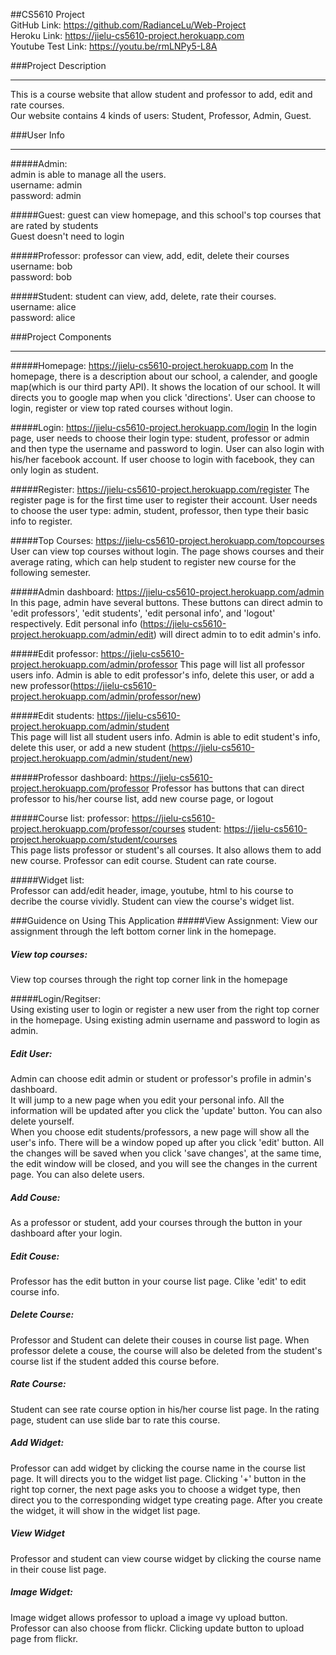 ##CS5610 Project  
GitHub Link:  https://github.com/RadianceLu/Web-Project  
Heroku Link:  https://jielu-cs5610-project.herokuapp.com  
Youtube Test Link: https://youtu.be/rmLNPy5-L8A
  
###Project Description  
***
This is a course website that allow student and professor to add, edit and rate courses.  
Our website contains 4 kinds of users: Student, Professor, Admin, Guest.  

###User Info  
***
#####Admin:  
admin is able to manage all the users.   
username: admin  
password: admin  

#####Guest: 
guest can view homepage, and this school's top courses that are rated by students  
Guest doesn't need to login  

#####Professor: 
professor can view, add, edit, delete their courses    
username: bob   
password: bob  

#####Student: 
student can view, add, delete, rate their courses.  
username: alice  
password: alice  

###Project Components   
*** 
#####Homepage: https://jielu-cs5610-project.herokuapp.com
In the homepage, there is a description about our school, a calender, and google map(which is our third party API). It shows the location of our school. It will directs you to google map when you click 'directions'. User can choose to login, register or view top rated courses without login.  

#####Login: https://jielu-cs5610-project.herokuapp.com/login
In the login page, user needs to choose their login type: student, professor or admin and then type the username and password to login. User can also login with his/her facebook account. If user choose to login with facebook, they can only login as student.

#####Register: https://jielu-cs5610-project.herokuapp.com/register 
The register page is for the first time user to register their account. User needs to choose the user type: admin, student, professor, then type their basic info to register.  

#####Top Courses: https://jielu-cs5610-project.herokuapp.com/topcourses
User can view top courses without login. The page shows courses and their average rating, which can help student to register new course for the following semester.  

#####Admin dashboard: https://jielu-cs5610-project.herokuapp.com/admin 
In this page, admin have several buttons. These buttons can direct admin to 'edit professors', 'edit students', 'edit personal info', and 'logout' respectively.  Edit personal info (https://jielu-cs5610-project.herokuapp.com/admin/edit) will direct admin to to edit admin's info.

#####Edit professor: https://jielu-cs5610-project.herokuapp.com/admin/professor 
This page will list all professor users info. Admin is able to edit professor's info, delete this user, or add a new professor(https://jielu-cs5610-project.herokuapp.com/admin/professor/new)

#####Edit students: https://jielu-cs5610-project.herokuapp.com/admin/student  
This page will list all student users info. Admin is able to edit student's info, delete this user, or add a new student (https://jielu-cs5610-project.herokuapp.com/admin/student/new)  

#####Professor dashboard: https://jielu-cs5610-project.herokuapp.com/professor 
Professor has buttons that can direct professor to his/her course list, add new course page, or logout  

#####Course list: professor: https://jielu-cs5610-project.herokuapp.com/professor/courses student: https://jielu-cs5610-project.herokuapp.com/student/courses  
This page lists professor or student's all courses. It also allows them to add new course. Professor can edit course. Student can rate course.  

#####Widget list:  
Professor can add/edit header, image, youtube, html to his course to decribe the course vividly. Student can view the course's widget list.  


###Guidence on Using This Application
#####View Assignment:
View our assignment through the left bottom corner link in the homepage.  

##### View top courses:  
View top courses through the right top corner link in the homepage  
 
#####Login/Regitser:   
Using existing user to login or register a new user from the right top corner in the homepage. Using existing admin username and password to login as admin.  

##### Edit User:  
Admin can choose edit admin or student or professor's profile in admin's dashboard.  
It will jump to a new page when you edit your personal info. All the information will be updated after you click the 'update' button. You can also delete yourself.  
When you choose edit students/professors, a new page will show all the user's info. There will be a window poped up after you click 'edit' button. All the changes will be saved when you click 'save changes', at the same time, the edit window will be closed, and you will see the changes in the current page. You can also delete users.  

##### Add Couse:  
As a professor or student, add your courses through the button in your dashboard after your login.  

##### Edit Couse:
Professor has the edit button in your course list page. Clike 'edit' to edit course info.  

##### Delete Course:
Professor and Student can delete their couses in course list page. When professor delete a couse, the course will also be deleted from the student's course list if the student added this course before.

##### Rate Course:
Student can see rate course option in his/her course list page. In the rating page, student can use slide bar to rate this course.

##### Add Widget:  
Professor can add widget by clicking the course name in the course list page. It will directs you to the widget list page. Clicking '+' button in the right top corner, the next page asks you to choose a widget type, then direct you to the corresponding widget type creating page. After you create the widget, it will show in the widget list page.  

##### View Widget
Professor and student can view course widget by clicking the course name in their couse list page.

##### Image Widget:  
Image widget allows professor to upload a image vy upload button. Professor can also choose from flickr. Clicking update button to upload page from flickr. 

